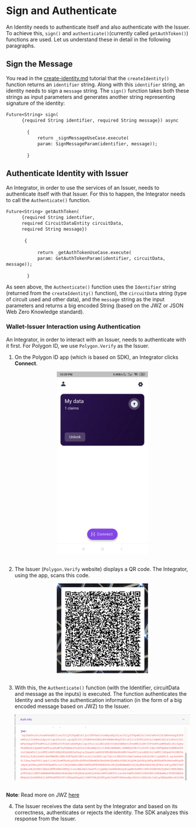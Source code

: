 # Sign and Authenticate 

An Identity needs to authenticate itself and also authenticate with the Issuer. To achieve this, `sign()` and `authenticate()`(currently called `getAuthToken()`) functions are used. Let us understand these in detail in the following paragraphs.

## Sign the Message

You read in the [create-identity.md](./wallet/wallet-sdk-core-functionality/identity-wallet/create-identity.md) tutorial that the `createIdentity()` function returns an `identifier` string. Along with this `identifier` string, an identity needs to sign a `message` string. The `sign()` function takes both these strings as input parameters and generates another string representing signature of the identity:

```
Future<String> sign(
      {required String identifier, required String message}) async 

        {
            return _signMessageUseCase.execute(
            param: SignMessageParam(identifier, message));

        }
```    
## Authenticate Identity with Issuer

An Integrator, in order to use the services of an Issuer, needs to authenticate itself with that Issuer. For this to happen, the Integrator needs to call the `Authenticate()` function. 

```
Future<String> getAuthToken(
      {required String identifier,
      required CircuitDataEntity circuitData,
      required String message}) 
      
       {

            return _getAuthTokenUseCase.execute(
            param: GetAuthTokenParam(identifier, circuitData, message));

        }
```

As seen above, the `Authenticate()` function uses the `Identifier` string (returned from the `createIdentity()` function), the `circuitData` string (type of circuit used and other data), and the `message` string as the input parameters and returns a big encoded String (based on the JWZ or JSON Web Zero Knowledge standard). 

### Wallet-Issuer Interaction using Authentication

An Integrator, in order to interact with an Issuer, needs to authenticate with it first. For Polygon ID, we use `Polygon.Verify` as the Issuer. 

1.  On the Polygon ID app (which is based on SDK), an Integrator clicks **Connect**. 

    <div align="center">
    <img src= "./imgs/polygonid-wallet-connect.png" align="center" width="250"/>
    </div>

    <br>

2.  The Issuer (`Polygon.Verify` website) displays a QR code. The Integrator, using the app, scans this code.

    <div align="center">
    <img src= "./imgs/issuer-qr-code-scan.png" align="center" width="250"/>
    </div>

    <br>


3.  With this, the `Authenticate()` function (with the Identifier, circuitData and message as the inputs) is executed. The function authenticates the Identity and sends the authentication information (in the form of a big encoded message based on JWZ) to the Issuer.

    <div align="center">
    <img src= "./imgs/jwz.png" align="center" width="500"/>
    </div>

    <br>

**Note**: Read more on JWZ [here](/docs/wallet/wallet-sdk-core-functionality/proof-generation/JWZ.md)

4. The Issuer receives the data sent by the Integrator and based on its correctness, authenticates or rejects the identity. The SDK analyzes this response from the Issuer. 





